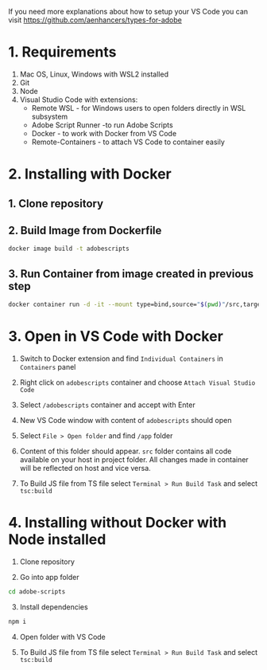 If you need more explanations about how to setup your VS Code you can visit https://github.com/aenhancers/types-for-adobe

# 1. Requirements
1. Mac OS, Linux, Windows with WSL2 installed
2. Git
3. Node
4. Visual Studio Code with extensions: 
    - Remote WSL - for Windows users to open folders directly in WSL subsystem
    - Adobe Script Runner -to run Adobe Scripts
    - Docker - to work with Docker from VS Code
    - Remote-Containers - to attach VS Code to container easily

# 2. Installing with Docker

## 1. Clone repository

## 2. Build Image from Dockerfile
```sh
docker image build -t adobescripts
```

## 3. Run Container from image created in previous step
```sh
docker container run -d -it --mount type=bind,source="$(pwd)"/src,target=/app/src --name adobescripts adobescripts
```

# 3. Open in VS Code with Docker

1. Switch to Docker extension and find `Individual Containers` in `Containers` panel

2. Right click on `adobescripts` container and choose `Attach Visual Studio Code`

3. Select `/adobescripts` container and accept with Enter

4. New VS Code window with content of `adobescripts` should open

5. Select `File > Open folder` and find `/app` folder

6. Content of this folder should appear. `src` folder contains all code available on your host in project folder. All changes made in container will be reflected on host and vice versa.

7. To Build JS file from TS file select `Terminal > Run Build Task` and select `tsc:build`

# 4. Installing without Docker with Node installed

1. Clone repository

2. Go into app folder 
```sh
cd adobe-scripts
```

3. Install dependencies
```sh
npm i
```

4. Open folder with VS Code

5. To Build JS file from TS file select `Terminal > Run Build Task` and select `tsc:build`